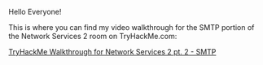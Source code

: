 Hello Everyone!

This is where you can find my video walkthrough for the SMTP portion of the Network Services 2 room on TryHackMe.com:

[TryHackMe Walkthrough for Network Services 2 pt. 2 - SMTP](https://www.youtube.com/watch?v=Gjr3MdVdKW8)
